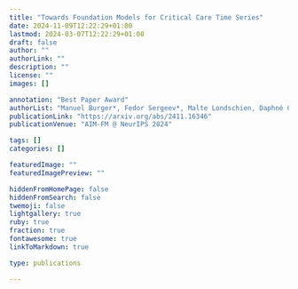 ```yaml
---
title: "Towards Foundation Models for Critical Care Time Series"
date: 2024-11-09T12:22:29+01:00
lastmod: 2024-03-07T12:22:29+01:00
draft: false
author: ""
authorLink: ""
description: ""
license: ""
images: []

annotation: "Best Paper Award"
authorList: "Manuel Burger*, Fedor Sergeev*, Malte Londschien, Daphné Chopard, Hugo Yèche, Eike Gerdes, Polina Leshetkina, Alexander Morgenroth, Zeynep Babür, Jasmina Bogojeska, Martin Faltys, Rita Kuznetsova, Gunnar Rätsch"
publicationLink: "https://arxiv.org/abs/2411.16346"
publicationVenue: "AIM-FM @ NeurIPS 2024"

tags: []
categories: []

featuredImage: ""
featuredImagePreview: ""

hiddenFromHomePage: false
hiddenFromSearch: false
twemoji: false
lightgallery: true
ruby: true
fraction: true
fontawesome: true
linkToMarkdown: true

type: publications

---
```




